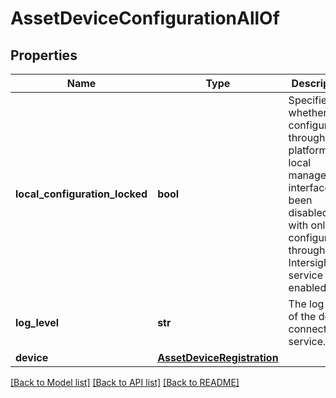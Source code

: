# AssetDeviceConfigurationAllOf

## Properties
Name | Type | Description | Notes
------------ | ------------- | ------------- | -------------
**local_configuration_locked** | **bool** | Specifies whether configuration through the platforms local management interface has been disabled, with only configuration through the Intersight service enabled.   | [optional] 
**log_level** | **str** | The log level of the device connector service.    | [optional] 
**device** | [**AssetDeviceRegistration**](.md) |  | [optional] 

[[Back to Model list]](../README.md#documentation-for-models) [[Back to API list]](../README.md#documentation-for-api-endpoints) [[Back to README]](../README.md)


